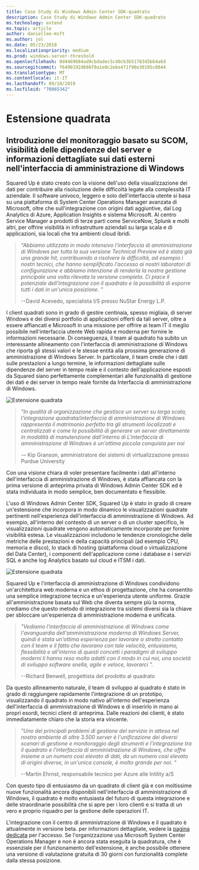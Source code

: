 ```yaml
---
title: Case Study di Windows Admin Center SDK-quadrato
description: Case Study di Windows Admin Center SDK-quadrato
ms.technology: extend
ms.topic: article
author: daniellee-msft
ms.author: jol
ms.date: 05/23/2018
ms.localizationpriority: medium
ms.prod: windows-server-threshold
ms.openlocfilehash: 0d4469684ad9cbdadec5c40cb3b5178345b64a6d
ms.sourcegitcommit: f6490192d686f0a1e0c2ebe471f98e30105c0844
ms.translationtype: MT
ms.contentlocale: it-IT
ms.lasthandoff: 09/10/2019
ms.locfileid: "70865342"
---
```

# <a name="squared-up-extension"></a>Estensione quadrata

## <a name="bringing-scom-based-monitoring-server-dependency-visibility-and-external-data-insights-into-windows-admin-center"></a>Introduzione del monitoraggio basato su SCOM, visibilità delle dipendenze del server e informazioni dettagliate sui dati esterni nell'interfaccia di amministrazione di Windows

Squared Up è stato creato con la visione dell'uso della visualizzazione dei dati per contribuire alla risoluzione delle difficoltà legate alla complessità IT aziendale. Il software univoco, leggero e solo dell'interfaccia utente si basa su una piattaforma di System Center Operations Manager avanzata di Microsoft, oltre che sull'integrazione con origini dati aggiuntive, dal Log Analytics di Azure, Application Insights e sistema Microsoft. Al centro Service Manager a prodotti di terze parti come ServiceNow, Splunk e molti altri, per offrire visibilità in infrastrutture aziendali su larga scala e di applicazioni, sia locali che tra ambienti cloud ibridi.

> <cite>"Abbiamo utilizzato in modo intensivo l'interfaccia di amministrazione di Windows per tutta la sua versione Technical Preview ed è stata già una grande hit, contribuendo a risolvere le difficoltà, ad esempio i nostri tecnici, che hanno semplificato l'accesso ai nostri laboratori di configurazione e abbiamo intenzione di renderla la nostra gestione principale una volta rilevata la versione completa. Ci piace il potenziale dell'integrazione con il quadrato e la possibilità di esporre tutti i dati in un'unica posizione. "</cite>
>
> --David Acevedo, specialista I/S presso NuStar Energy L.P.

I client quadrati sono in grado di gestire centinaia, spesso migliaia, di server Windows e dei diversi portfolio di applicazioni offerti da tali server, oltre a essere affiancati e Microsoft in una missione per offrire ai team IT il meglio possibile nell'interfaccia utente Web rapida e moderna per fornire le informazioni necessarie. Di conseguenza, il team al quadrato ha subito un interessante allineamento con l'interfaccia di amministrazione di Windows che riporta gli stessi valori e le stesse entità alla prossima generazione di amministrazione di Windows Server. In particolare, il team crede che i dati sulle prestazioni a lungo termine, le informazioni dettagliate sulle dipendenze del server in tempo reale e il contesto dell'applicazione esposti da Squared siano perfettamente complementari alle funzionalità di gestione dei dati e dei server in tempo reale fornite da Interfaccia di amministrazione di Windows.

![Estensione quadrata](../../media/extend-case-study-squared-up/squared-up-1.png)

> <cite>"In qualità di organizzazione che gestisce un server su larga scala, l'integrazione quadrata/interfaccia di amministrazione di Windows rappresenta il matrimonio perfetto tra gli strumenti localizzati e centralizzati e come la possibilità di generare un server direttamente in modalità di manutenzione dall'interno di L'interfaccia di amministrazione di Windows è un'ottima piccola conquista per noi</cite>
>
> -– Kip Granson, amministratore dei sistemi di virtualizzazione presso Purdue University

Con una visione chiara di voler presentare facilmente i dati all'interno dell'interfaccia di amministrazione di Windows, è stata affiancata con la prima versione di anteprima privata di Windows Admin Center SDK ed è stata individuata in modo semplice, ben documentato e flessibile.

L'uso di Windows Admin Center SDK, Squared Up è stato in grado di creare un'estensione che incorpora in modo dinamico le visualizzazioni quadrate pertinenti nell'esperienza dell'interfaccia di amministrazione di Windows. Ad esempio, all'interno del contesto di un server o di un cluster specifico, le visualizzazioni quadrate vengono automaticamente incorporate per fornire visibilità estesa. Le visualizzazioni includono le tendenze cronologiche delle metriche delle prestazioni e della capacità principali (ad esempio CPU, memoria e disco), lo stack di hosting (piattaforma cloud o virtualizzazione del Data Center), i componenti dell'applicazione come i database e i servizi SQL e anche log Analytics basato sul cloud e ITSM i dati.

![Estensione quadrata](../../media/extend-case-study-squared-up/squared-up-2.png)

Squared Up e l'interfaccia di amministrazione di Windows condividono un'architettura web moderna e un ethos di progettazione, che ha consentito una semplice integrazione tecnica e un'esperienza utente uniforme. Grazie all'amministrazione basata sul Web che diventa sempre più la norma, crediamo che questo metodo di integrazione tra sistemi diversi sia la chiave per sbloccare un'esperienza di amministrazione moderna e unificata.

> <cite>"Vediamo l'interfaccia di amministrazione di Windows come l'avanguardia dell'amministrazione moderna di Windows Server, quindi è stata un'ottima esperienza per lavorare a stretto contatto con il team e il fatto che lavorano con tale velocità, entusiasmo, flessibilità e all'interno di questi concetti i paradigmi di sviluppo moderni li hanno reso molto adatti con il modo in cui noi, una società di sviluppo software snella, agile e veloce, lavorarci ".</cite>
>
> --Richard Benwell, progettista del prodotto al quadrato

Da questo allineamento naturale, il team di sviluppo al quadrato è stato in grado di raggiungere rapidamente l'integrazione di un prototipo, visualizzando il quadrato in modo nativo all'interno dell'esperienza dell'interfaccia di amministrazione di Windows e di inserirlo in mano ai propri esordi, tecnici client di anteprima. Dalle reazioni dei clienti, è stato immediatamente chiaro che la storia era vincente.

> <cite>"Uno dei principali problemi di gestione del servizio in attesa nel nostro ambiente di oltre 3.500 server è l'unificazione dei diversi scenari di gestione e monitoraggio degli strumenti e l'integrazione tra il quadrato e l'interfaccia di amministrazione di Windows, che offre insieme a un numero così elevato di dati, da un numero così elevato di origini diverse, in un'unica console, è molto grande per noi. "</cite>
>
> --Martin Ehrnst, responsabile tecnico per Azure alle Intility a/S

Con questo tipo di entusiasmo da un quadrato di client già e con moltissime nuove funzionalità ancora disponibili nell'interfaccia di amministrazione di Windows, il quadrato è molto entusiasta del futuro di questa integrazione e delle straordinarie possibilità che si apre per i loro clienti e si tratta di un vero e proprio riquadro per la gestione delle operazioni IT.

L'integrazione con il centro di amministrazione di Windows e il quadrato è attualmente in versione beta. per informazioni dettagliate, vedere la [pagina dedicata](https://squaredup.com/product/honolulu/windows-admin-center-extension/?utm_source=microsoft-wac&utm_medium=public-relations&utm_campaign=honolulu) per l'accesso. Se l'organizzazione usa Microsoft System Center Operations Manager e non è ancora stata eseguita la quadratura, che è essenziale per il funzionamento dell'estensione, è anche possibile ottenere una versione di valutazione gratuita di 30 giorni con funzionalità complete dalla stessa posizione. 
